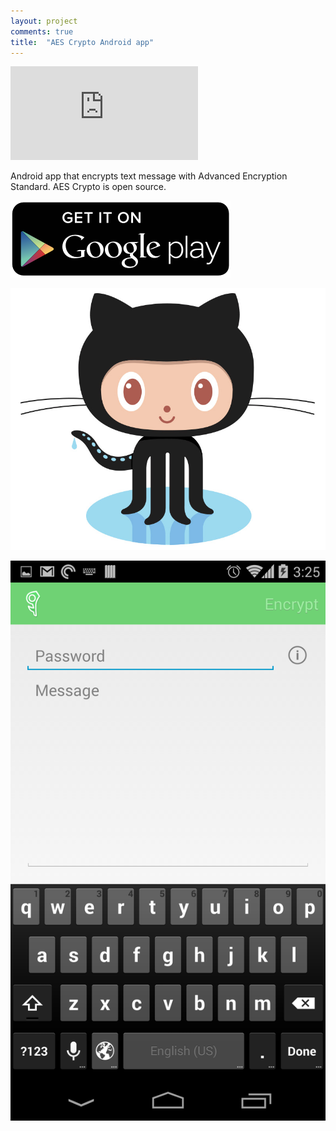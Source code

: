 ```yaml
---
layout: project
comments: true
title:  "AES Crypto Android app"
---
```


<div class='embed-container'><iframe src='http://www.youtube.com/embed/QIJm3mY9hEY?rel=0' frameborder='0' allowfullscreen></iframe></div>

Android app that encrypts text message with Advanced Encryption Standard. AES Crypto is open source.

<a href='https://play.google.com/store/apps/details?id=com.evgenii.aescrypto' title='Get it on Google Play'><img src='/image/logos/google_play_badge.png' alt='Get it on Google Play' class='AppStoreBadge'></a>

<a href='https://github.com/evgenyneu/aes-crypto-android' title='View source on GitHub'><img src='/image/logos/octocat.jpg' alt='View source on GitHub' class='GitHubOctocatLogo'></a>

<img src='/image/projects/2014_05_aes_crypto_for_android.png' class='Screenshot--IphonePortrait2x' title='AES Crypto Android'>
